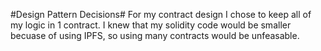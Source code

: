 #Design Pattern Decisions#
For my contract design I chose to keep all of my logic in 1 contract. I knew that my solidity code would be smaller becuase of using IPFS, so using many contracts would be unfeasable.

